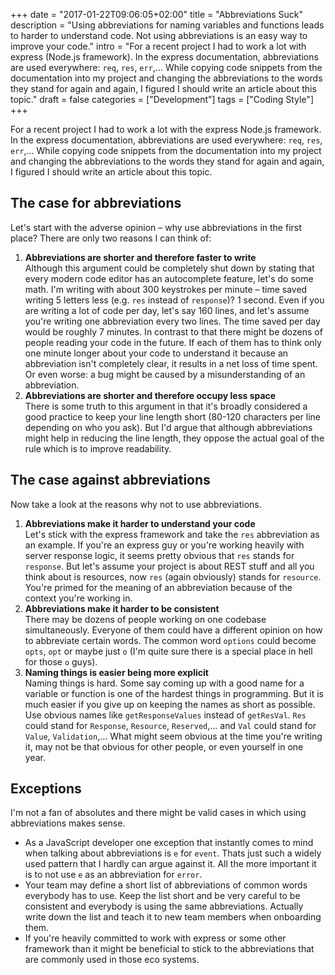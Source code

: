 +++
date = "2017-01-22T09:06:05+02:00"
title = "Abbreviations Suck"
description = "Using abbreviations for naming variables and functions leads to harder to understand code. Not using abbreviations is an easy way to improve your code."
intro = "For a recent project I had to work a lot with express (Node.js framework). In the express documentation, abbreviations are used everywhere: `req`, `res`, `err`,... While copying code snippets from the documentation into my project and changing the abbreviations to the words they stand for again and again, I figured I should write an article about this topic."
draft = false
categories = ["Development"]
tags = ["Coding Style"]
+++

For a recent project I had to work a lot with the express Node.js framework. In the express documentation, abbreviations are used everywhere: `req`, `res`, `err`,... While copying code snippets from the documentation into my project and changing the abbreviations to the words they stand for again and again, I figured I should write an article about this topic.

## The case for abbreviations
Let's start with the adverse opinion – why use abbreviations in the first place? There are only two reasons I can think of:

1. **Abbreviations are shorter and therefore faster to write**  
Although this argument could be completely shut down by stating that every modern code editor has an autocomplete feature, let's do some math. I'm writing with about 300 keystrokes per minute – time saved writing 5 letters less (e.g. `res` instead of `response`)? 1 second. Even if you are writing a lot of code per day, let's say 160 lines, and let's assume you're writing one abbreviation every two lines. The time saved per day would be roughly 7 minutes. In contrast to that there might be dozens of people reading your code in the future. If each of them has to think only one minute longer about your code to understand it because an abbreviation isn't completely clear, it results in a net loss of time spent. Or even worse: a bug might be caused by a misunderstanding of an abbreviation.
2. **Abbreviations are shorter and therefore occupy less space**  
There is some truth to this argument in that it's broadly considered a good practice to keep your line length short (80-120 characters per line depending on who you ask). But I'd argue that although abbreviations might help in reducing the line length, they oppose the actual goal of the rule which is to improve readability.

## The case against abbreviations
Now take a look at the reasons why not to use abbreviations.

1. **Abbreviations make it harder to understand your code**  
Let's stick with the express framework and take the `res` abbreviation as an example. If you're an express guy or you're working heavily with server response logic, it seems pretty obvious that `res` stands for `response`. But let's assume your project is about REST stuff and all you think about is resources, now `res` (again obviously) stands for `resource`. You're primed for the meaning of an abbreviation because of the context you're working in.
2. **Abbreviations make it harder to be consistent**  
There may be dozens of people working on one codebase simultaneously. Everyone of them could have a different opinion on how to abbreviate certain words. The common word `options` could become `opts`, `opt` or maybe just `o` (I'm quite sure there is a special place in hell for those `o` guys).
3. **Naming things is easier being more explicit**  
Naming things is hard. Some say coming up with a good name for a variable or function is one of the hardest things in programming. But it is much easier if you give up on keeping the names as short as possible. Use obvious names like `getResponseValues` instead of `getResVal`. `Res` could stand for `Response`, `Resource`, `Reserved`,... and `Val` could stand for `Value`, `Validation`,... What might seem obvious at the time you're writing it, may not be that obvious for other people, or even yourself in one year.

## Exceptions
I'm not a fan of absolutes and there might be valid cases in which using abbreviations makes sense.

- As a JavaScript developer one exception that instantly comes to mind when talking about abbreviations is `e` for `event`. Thats just such a widely used pattern that I hardly can argue against it. All the more important it is to not use `e` as an abbreviation for `error`.
- Your team may define a short list of abbreviations of common words everybody has to use. Keep the list short and be very careful to be consistent and everybody is using the same abbreviations. Actually write down the list and teach it to new team members when onboarding them.
- If you're heavily committed to work with express or some other framework than it might be beneficial to stick to the abbreviations that are commonly used in those eco systems.
